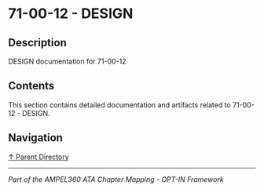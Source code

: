 # 71-00-12 - DESIGN

## Description

DESIGN documentation for 71-00-12

## Contents

This section contains detailed documentation and artifacts related to 71-00-12 - DESIGN.

## Navigation

[↑ Parent Directory](../README.md)

---

*Part of the AMPEL360 ATA Chapter Mapping - OPT-IN Framework*
